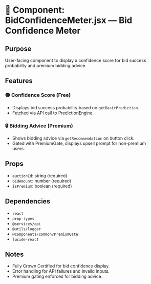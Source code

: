 # 📘 Component: BidConfidenceMeter.jsx — Bid Confidence Meter

## Purpose
User-facing component to display a confidence score for bid success probability and premium bidding advice.

## Features

### 🟢 Confidence Score (Free)
- Displays bid success probability based on `getBasicPrediction`.
- Fetched via API call to PredictionEngine.

### 🔒 Bidding Advice (Premium)
- Shows bidding advice via `getRecommendation` on button click.
- Gated with PremiumGate, displays upsell prompt for non-premium users.

## Props
- `auctionId`: string (required)
- `bidAmount`: number (required)
- `isPremium`: boolean (required)

## Dependencies
- `react`
- `prop-types`
- `@services/api`
- `@utils/logger`
- `@components/common/PremiumGate`
- `lucide-react`

## Notes
- Fully Crown Certified for bid confidence display.
- Error handling for API failures and invalid inputs.
- Premium gating enforced for bidding advice.